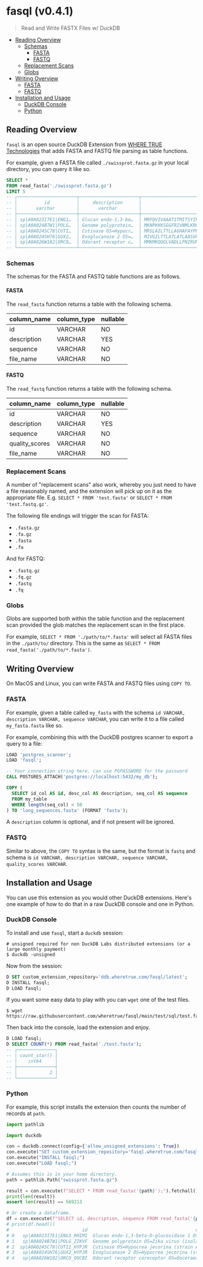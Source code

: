 # fasql (v0.4.1)

> Read and Write FASTX Files w/ DuckDB

- [Reading Overview](#reading-overview)
  - [Schemas](#schemas)
    - [FASTA](#fasta)
    - [FASTQ](#fastq)
  - [Replacement Scans](#replacement-scans)
  - [Globs](#globs)
- [Writing Overview](#writing-overview)
  - [FASTA](#fasta-1)
  - [FASTQ](#fastq-1)
- [Installation and Usage](#installation-and-usage)
  - [DuckDB Console](#duckdb-console)
  - [Python](#python)

## Reading Overview

`fasql` is an open source DuckDB Extension from [WHERE TRUE Technologies](https://www.wheretrue.com) that adds FASTA and FASTQ file parsing as table functions.

For example, given a FASTA file called `./swissprot.fasta.gz` in your local directory, you can query it like so.

```sql
SELECT *
FROM read_fasta('./swissprot.fasta.gz')
LIMIT 5
-- ┌──────────────────────┬──────────────────────┬──────────────────────────────────────────────────────────────────────────────────────────────────────────────────────────────┬──────────────────────┐
-- │          id          │     description      │                                                           sequence                                                           │      file_name       │
-- │       varchar        │       varchar        │                                                           varchar                                                            │       varchar        │
-- ├──────────────────────┼──────────────────────┼──────────────────────────────────────────────────────────────────────────────────────────────────────────────────────────────┼──────────────────────┤
-- │ sp|A0A023I7E1|ENG1…  │ Glucan endo-1,3-be…  │ MRFQVIVAAATITMITSYIPGVASQSTSDGDDLFVPVSNFDPKSIFPEIKHPFEPMYANTENGKIVPTNSWISNLFYPSADNLAPTTPDPYTLRLLDGYGGNPGLTIRQPSAKVLGSYPPTN…  │ ./swissprot.fasta.gz │
-- │ sp|A0A024B7W1|POLG…  │ Genome polyprotein…  │ MKNPKKKSGGFRIVNMLKRGVARVSPFGGLKRLPAGLLLGHGPIRMVLAILAFLRFTAIKPSLGLINRWGSVGKKEAMEIIKKFKKDLAAMLRIINARKEKKRRGADTSVGIVGLLLTTAMA…  │ ./swissprot.fasta.gz │
-- │ sp|A0A024SC78|CUTI…  │ Cutinase OS=Hypocr…  │ MRSLAILTTLLAGHAFAYPKPAPQSVNRRDWPSINEFLSELAKVMPIGDTITAACDLISDGEDAAASLFGISETENDPCGDVTVLFARGTCDPGNVGVLVGPWFFDSLQTALGSRTLGVKGV…  │ ./swissprot.fasta.gz │
-- │ sp|A0A024SH76|GUX2…  │ Exoglucanase 2 OS=…  │ MIVGILTTLATLATLAASVPLEERQACSSVWGQCGGQNWSGPTCCASGSTCVYSNDYYSQCLPGAASSSSSTRAASTTSRVSPTTSRSSSATPPPGSTTTRVPPVGSGTATYSGNPFVGVTP…  │ ./swissprot.fasta.gz │
-- │ sp|A0A026W182|ORCO…  │ Odorant receptor c…  │ MMKMKQQGLVADLLPNIRVMKTFGHFVFNYYNDNSSKYLHKVYCCVNLFMLLLQFGLCAVNLIVESADVDDLTANTITLLFFTHSIVKICYFAIRSKYFYRTWAIWNNPNSHPLFAESNARY…  │ ./swissprot.fasta.gz │
-- └──────────────────────┴──────────────────────┴──────────────────────────────────────────────────────────────────────────────────────────────────────────────────────────────┴──────────────────────┘
```

### Schemas

The schemas for the FASTA and FASTQ table functions are as follows.

#### FASTA

The `read_fasta` function returns a table with the following schema.

| column_name | column_type | nullable |
| ----------- | ----------- | -------- |
| id          | VARCHAR     | NO       |
| description | VARCHAR     | YES      |
| sequence    | VARCHAR     | NO       |
| file_name   | VARCHAR     | NO       |

#### FASTQ

The `read_fastq` function returns a table with the following schema.

| column_name    | column_type | nullable |
| -------------- | ----------- | -------- |
| id             | VARCHAR     | NO       |
| description    | VARCHAR     | YES      |
| sequence       | VARCHAR     | NO       |
| quality_scores | VARCHAR     | NO       |
| file_name      | VARCHAR     | NO       |

### Replacement Scans

A number of "replacement scans" also work, whereby you just need to have a file reasonably named, and the extension will pick up on it as the appropriate file. E.g. `SELECT * FROM 'test.fasta'` or `SELECT * FROM 'test.fastq.gz'`.

The following file endings will trigger the scan for FASTA:

* `.fasta.gz`
* `.fa.gz`
* `.fasta`
* `.fa`

And for FASTQ:

* `.fastq.gz`
* `.fq.gz`
* `.fastq`
* `.fq`

### Globs

Globs are supported both within the table function and the replacement scan provided the glob matches the replacement scan in the first place.

For example, `SELECT * FROM './path/to/*.fasta'` will select all FASTA files in the `./path/to/` directory. This is the same as `SELECT * FROM read_fasta('./path/to/*.fasta')`.

## Writing Overview

On MacOS and Linux, you can write FASTA and FASTQ files using `COPY TO`.

### FASTA

For example, given a table called `my_fasta` with the schema `id VARCHAR, description VARCHAR, sequence VARCHAR`, you can write it to a file called `my_fasta.fasta` like so.

For example, combining this with the DuckDB postgres scanner to export a query to a file:

```sql
LOAD 'postgres_scanner';
LOAD 'fasql';

-- Your connection string here, can use PGPASSWORD for the password
CALL POSTGRES_ATTACH('postgres://localhost:5432/my_db');

COPY (
  SELECT id_col AS id, desc_col AS description, seq_col AS sequence
  FROM my_table
  WHERE length(seq_col) < 50
) TO 'long_sequences.fasta' (FORMAT 'fasta');
```

A `description` column is optional, and if not present will be ignored.

### FASTQ

Similar to above, the `COPY TO` syntax is the same, but the format is `fastq` and schema is `id VARCHAR, description VARCHAR, sequence VARCHAR, quality_scores VARCHAR`.

## Installation and Usage

You can use this extension as you would other DuckDB extensions. Here's one example of how to do that in a raw DuckDB console and one in Python.

### DuckDB Console

To install and use `fasql`, start a `duckdb` session:

```
# unsigned required for non DuckDB Labs distributed extensions (or a large monthly payment)
$ duckdb -unsigned
```

Now from the session:

```SQL
D SET custom_extension_repository='ddb.wheretrue.com/fasql/latest';
D INSTALL fasql;
D LOAD fasql;
```

If you want some easy data to play with you can `wget` one of the test files.

```console
$ wget https://raw.githubusercontent.com/wheretrue/fasql/main/test/sql/test.fasta
```

Then back into the console, load the extension and enjoy.

```SQL
D LOAD fasql;
D SELECT COUNT(*) FROM read_fasta('./test.fasta');
-- ┌──────────────┐
-- │ count_star() │
-- │    int64     │
-- ├──────────────┤
-- │            2 │
-- └──────────────┘
```

### Python

For example, this script installs the extension then counts the number of records at `path`.

```python
import pathlib

import duckdb

con = duckdb.connect(config={'allow_unsigned_extensions': True})
con.execute("SET custom_extension_repository='fasql.wheretrue.com/fasql/latest';")
con.execute("INSTALL fasql;")
con.execute("LOAD fasql;")

# Assumes this is in your home directory.
path = pathlib.Path("swissprot.fasta.gz")

result = con.execute(f"SELECT * FROM read_fasta('{path}');").fetchall()
print(len(result))
assert len(result) == 569213

# Or create a dataframe.
df = con.execute(f"SELECT id, description, sequence FROM read_fasta('{path}');").df()
# print(df.head())
#                           id                                        description                                           sequence
# 0   sp|A0A023I7E1|ENG1_RHIMI  Glucan endo-1,3-beta-D-glucosidase 1 OS=Rhizom...  MRFQVIVAAATITMITSYIPGVASQSTSDGDDLFVPVSNFDPKSIF...
# 1   sp|A0A024B7W1|POLG_ZIKVF  Genome polyprotein OS=Zika virus (isolate ZIKV...  MKNPKKKSGGFRIVNMLKRGVARVSPFGGLKRLPAGLLLGHGPIRM...
# 2  sp|A0A024SC78|CUTI1_HYPJR  Cutinase OS=Hypocrea jecorina (strain ATCC 567...  MRSLAILTTLLAGHAFAYPKPAPQSVNRRDWPSINEFLSELAKVMP...
# 3   sp|A0A024SH76|GUX2_HYPJR  Exoglucanase 2 OS=Hypocrea jecorina (strain AT...  MIVGILTTLATLATLAASVPLEERQACSSVWGQCGGQNWSGPTCCA...
# 4   sp|A0A026W182|ORCO_OOCBI  Odorant receptor coreceptor OS=Ooceraea biroi ...  MMKMKQQGLVADLLPNIRVMKTFGHFVFNYYNDNSSKYLHKVYCCV...
```
